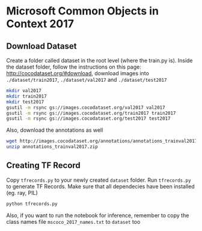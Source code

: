 # Microsoft Common Objects in Context 2017

## Download Dataset
Create a folder called dataset in the root level (where the train.py is). Inside the dataset folder, follow the instructions on this page: http://cocodataset.org/#download, download images into `./dataset/train2017`, `./dataset/val2017` and `./dataset/test2017`
```bash
mkdir val2017
mkdir train2017
mkdir test2017
gsutil -m rsync gs://images.cocodataset.org/val2017 val2017
gsutil -m rsync gs://images.cocodataset.org/train2017 train2017
gsutil -m rsync gs://images.cocodataset.org/test2017 test2017
```
Also, download the annotations as well
```bash
wget http://images.cocodataset.org/annotations/annotations_trainval2017.zip
unzip annotations_trainval2017.zip
```

## Creating TF Record
Copy `tfrecords.py` to your newly created `dataset` folder. Run `tfrecords.py` to generate TF Records. Make sure that all dependecies have been installed (eg. ray, PIL)
```bash
python tfrecords.py
```
Also, if you want to run the notebook for inference, remember to copy the class names file `mscoco_2017_names.txt` to `dataset` too